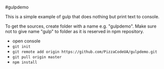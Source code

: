 #gulpdemo

This is a simple example of gulp that does nothing but print text to console.

To get the sources, create folder with a name e.g. "gulpdemo". Make sure not to give name "gulp" to folder as it is reserved in npm repository.
* open console
* ```git init```
* ```git remote add origin https://github.com/PizzaCodeUA/gulpdemo.git```
* ```git pull origin master```
* ```npm install``` 